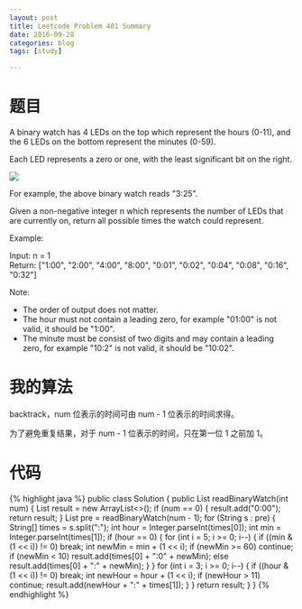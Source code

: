 ```yaml
---
layout: post
title: Leetcode Problem 401 Summary
date: 2016-09-28
categories: blog
tags: [study]

---
```


# 题目

A binary watch has 4 LEDs on the top which represent the hours (0-11), and the 6 LEDs on the bottom represent the minutes (0-59).

Each LED represents a zero or one, with the least significant bit on the right.

![](https://lisencn11.github.io/img/problem401.png)

For example, the above binary watch reads "3:25".

Given a non-negative integer n which represents the number of LEDs that are currently on, return all possible times the watch could represent.

Example:

Input: n = 1  
Return: ["1:00", "2:00", "4:00", "8:00", "0:01", "0:02", "0:04", "0:08", "0:16", "0:32"]

Note:

* The order of output does not matter.
* The hour must not contain a leading zero, for example "01:00" is not valid, it should be "1:00".
* The minute must be consist of two digits and may contain a leading zero, for example "10:2" is not valid, it should be "10:02".

# 我的算法

backtrack，num 位表示的时间可由 num - 1 位表示的时间求得。

为了避免重复结果，对于 num - 1 位表示的时间，只在第一位 1 之前加 1。

# 代码

{% highlight java %}
public class Solution {
    public List<String> readBinaryWatch(int num) {
        List<String> result = new ArrayList<>();
        if (num == 0) {
            result.add("0:00");
            return result;
        }
        List<String> pre = readBinaryWatch(num - 1);
        for (String s : pre) {
            String[] times = s.split(":");
            int hour = Integer.parseInt(times[0]);
            int min = Integer.parseInt(times[1]);
            if (hour == 0) {
                for (int i = 5; i >= 0; i--) {
                    if ((min & (1 << i)) != 0) break;
                    int newMin = min + (1 << i);
                    if (newMin >= 60) continue;
                    if (newMin < 10) result.add(times[0] + ":0" + newMin);
                    else result.add(times[0] + ":" + newMin);
                }
            }
            for (int i = 3; i >= 0; i--) {
                if ((hour & (1 << i)) != 0) break;
                int newHour = hour + (1 << i);
                if (newHour > 11) continue;
                result.add(newHour + ":" + times[1]);
            }
        }
        return result;
    }
}
{% endhighlight %}